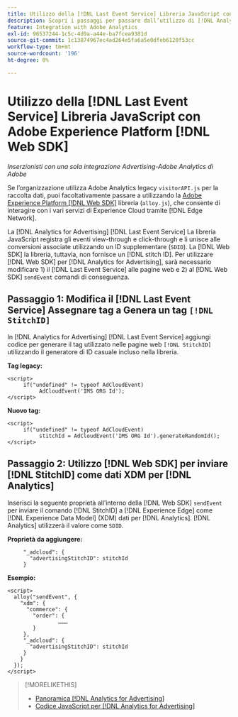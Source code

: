 ```yaml
---
title: Utilizzo della [!DNL Last Event Service] Libreria JavaScript con [!DNL Web SDK]
description: Scopri i passaggi per passare dall’utilizzo di [!DNL Analytics] [!DNL visitorAPI] nella libreria [!DNL Experience Platform] [!DNL Web SDK] libreria [!DNL Analytics for Advertising] implementazione.
feature: Integration with Adobe Analytics
exl-id: 96537244-1c5c-4d9a-a44e-ba7fcea9381d
source-git-commit: 1c13874967ec4ad264e5fa6a5e0dfeb6120f53cc
workflow-type: tm+mt
source-wordcount: '196'
ht-degree: 0%

---
```


# Utilizzo della [!DNL Last Event Service] Libreria JavaScript con Adobe Experience Platform [!DNL Web SDK]

*Inserzionisti con una sola integrazione Advertising-Adobe Analytics di Adobe*

Se l’organizzazione utilizza Adobe Analytics legacy `visitorAPI.js` per la raccolta dati, puoi facoltativamente passare a utilizzando la [Adobe Experience Platform [!DNL Web SDK]](https://experienceleague.adobe.com/docs/experience-platform/edge/home.html) libreria (`alloy.js`), che consente di interagire con i vari servizi di Experience Cloud tramite [!DNL Edge Network].

La [!DNL Analytics for Advertising] [!DNL Last Event Service] La libreria JavaScript registra gli eventi view-through e click-through e li unisce alle conversioni associate utilizzando un ID supplementare (`SDID`). La [!DNL Web SDK] la libreria, tuttavia, non fornisce un [!DNL stitch ID]. Per utilizzare [!DNL Web SDK] per [!DNL Analytics for Advertising], sarà necessario modificare 1) il [!DNL Last Event Service] alle pagine web e 2) al [!DNL Web SDK] `sendEvent` comandi di conseguenza.

## Passaggio 1: Modifica il [!DNL Last Event Service] Assegnare tag a Genera un tag `[!DNL StitchID]`

In [!DNL Analytics for Advertising] [!DNL Last Event Service] aggiungi codice per generare il tag utilizzato nelle pagine web `[!DNL StitchID]` utilizzando il generatore di ID casuale incluso nella libreria.

**Tag legacy:**

```
<script>
     if("undefined" != typeof AdCloudEvent) 
          AdCloudEvent('IMS ORG Id');
</script>
```

**Nuovo tag:**

```
<script>
     if("undefined" != typeof AdCloudEvent) 
          stitchId = AdCloudEvent('IMS ORG Id').generateRandomId();
</script>
```

## Passaggio 2: Utilizzo [!DNL Web SDK] per inviare [!DNL StitchID] come dati XDM per [!DNL Analytics]

Inserisci la seguente proprietà all’interno della [!DNL Web SDK] `sendEvent` per inviare il comando [!DNL StitchID] a [!DNL Experience Edge] come [!DNL Experience Data Model] (XDM) dati per [!DNL Analytics].<!-- The library will send the StitchID to [!DNL Experience Edge] as `[_adcloud.advertisingStitchID](https://github.com/adobe/xdm/blob/master/docs/reference/adobe/experience/adcloud/stitch.schema.md)`. --> [!DNL Analytics] utilizzerà il valore come `SDID`.

**Proprietà da aggiungere:**

```
     "_adcloud": {
       "advertisingStitchID": stitchId
     }
```

**Esempio:**

```
<script>
  alloy("sendEvent", {
    "xdm": {
      "commerce": {
        "order": {
                ………
        }
     },
     "_adcloud": {
       "advertisingStitchID": stitchId
     }
    }
  });
</script>
```

>[!MORELIKETHIS]
>
>* [Panoramica [!DNL Analytics for Advertising]](overview.md)
>* [Codice JavaScript per [!DNL Analytics for Advertising]](/help/integrations/analytics/javascript.md)

